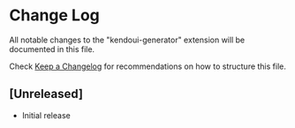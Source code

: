 # Change Log

All notable changes to the "kendoui-generator" extension will be documented in this file.

Check [Keep a Changelog](http://keepachangelog.com/) for recommendations on how to structure this file.

## [Unreleased]

- Initial release